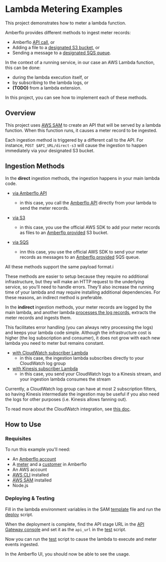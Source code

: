 # Lambda Metering Examples

This project demonstrates how to meter a lambda function.

Amberflo provides different methods to ingest meter records:
- Amberflo [API call](https://docs.amberflo.io/reference/post_ingest), or
- Adding a file to a [designated S3 bucket](https://docs.amberflo.io/docs/s3-ingestion), or
- Sending a message to a [designated SQS queue](https://docs.amberflo.io/docs/sqs-ingestion).

In the context of a running service, in our case an AWS Lambda function, this can be done:
- during the lambda execution itself, or
- by subscribing to the lambda logs, or
- **(TODO)** from a lambda extension.

In this project, you can see how to implement each of these methods.

## Overview

This project uses [AWS SAM](https://docs.aws.amazon.com/serverless-application-model/latest/developerguide/serverless-getting-started.html) to create an API that will be served by a lambda
function.  When this function runs, it causes a meter record to be ingested.

Each ingestion method is triggered by a different call to the API. For instance, `POST $API_URL/direct-s3` will cause the ingestion to happen immediately via your designated S3 bucket.

## Ingestion Methods

In the **direct** ingestion methods, the ingestion happens in your main lambda code.

- [via Amberflo API](./ingest/direct-api.js)
    - in this case, you call the [Amberflo API](https://docs.amberflo.io/reference/post_ingest) directly from your lambda to send the meter records.

- [via S3](./ingest/direct-s3.js)
    - in this case, you use the official AWS SDK to add your meter records as files to an [Amberflo provided](https://docs.amberflo.io/docs/s3-ingestion) S3 bucket.

- [via SQS](./ingest/direct-sqs.js)
    - inn this case, you use the official AWS SDK to send your meter records as messages to an [Amberflo provided](https://docs.amberflo.io/docs/sqs-ingestion) SQS queue.

All these methods support the same payload format.i

These methods are easier to setup because they require no additional infrastructure, but they will make an HTTP request to the underlying service, so you'll need to handle errors. They'll also increase the running time of your lambda and may require installing additional dependencies. For these reasons, an indirect method is preferable.

In the **indirect** ingestion methods, your meter records are logged by the main lambda, and another lambda [processes the log records](https://docs.aws.amazon.com/AmazonCloudWatch/latest/logs/SubscriptionFilters.html), extracts the meter records and ingests them.

This facilitates error handling (you can always retry processing the logs) and keeps your lambda code simple. Although the infrastructure cost is higher (the log subscription and consumer), it does not grow with each new lambda you need to meter but remains constant.

- [with CloudWatch subscriber Lambda](./lambda/cw-subscriber.js)
    - in this case, the ingestion lambda subscribes directly to your CloudWatch log group
- [with Kinesis subscriber Lambda](./lambda/stream-subscriber.js)
    - in this case, you send your CloudWatch logs to a Kinesis stream, and your ingestion lambda consumes the stream

Currently, a CloudWatch log group can have at most 2 subscription filters, so having Kinesis intermediate the ingestion may be useful if you also need the logs for other purposes (i.e. Kinesis allows fanning out).

To read more about the CloudWatch integration, see [this doc](https://docs.amberflo.io/docs/cloudwatch-logs-ingestion-1).

## How to Use

### Requisites

To run this example you'll need:

- An [Amberflo account](https://ui.amberflo.io/)
- A [meter](https://docs.amberflo.io/reference/post_meters) and a [customer](https://docs.amberflo.io/reference/post_customers) in Amberflo
- An AWS account
- [AWS CLI](https://docs.aws.amazon.com/cli/latest/userguide/getting-started-install.html) installed
- [AWS SAM](https://docs.aws.amazon.com/serverless-application-model/latest/developerguide/serverless-sam-cli-install.html) installed
- Node.js

### Deploying & Testing

Fill in the lambda environment variables in the SAM [template](./template.yaml) file and run the [deploy](./deploy.sh) script.

When the deployment is complete, find the API stage URL in the [API Gateway console](https://us-west-2.console.aws.amazon.com/apigateway/main/apis) and set it as the `api_url` in the [test](./test.sh) script.

Now you can run the [test](./test.sh) script to cause the lambda to execute and meter events ingested.

In the Amberflo UI, you should now be able to see the usage.
